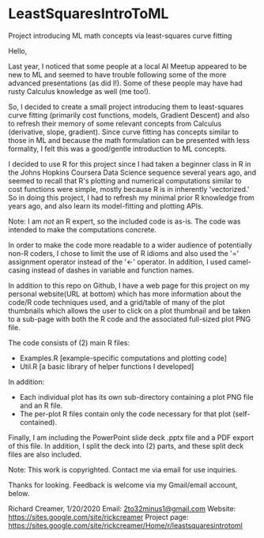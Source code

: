 # LeastSquaresIntroToML
Project introducing ML math concepts via least-squares curve fitting

Hello,

Last year, I noticed that some people at a local AI Meetup appeared to be new to ML and seemed to have trouble following some of the more advanced presentations (as did I!).  Some of these people may have had rusty Calculus knowledge as well (me too!).

So, I decided to create a small project introducing them to least-squares curve fitting (primarily cost functions, models, Gradient Descent) and also to refresh their memory of some relevant concepts from Calculus (derivative, slope, gradient).  Since curve fitting has concepts similar to those in ML and because the math formulation can be presented with less formality, I felt this was a good/gentle introduction to ML concepts.

I decided to use R for this project since I had taken a beginner class in R in the Johns Hopkins Coursera Data Science sequence several years ago, and seemed to recall that R's plotting and numerical computations similar to cost functions were simple, mostly because R is in inherently 'vectorized.'  So in doing this project, I had to refresh my minimal prior R knowledge from years ago, and also learn its model-fitting and plotting APIs.

Note: I am *not* an R expert, so the included code is as-is.  The code was intended to make the computations concrete.

In order to make the code more readable to a wider audience of potentially non-R coders, I chose to limit the use of R idioms and also used the '=' assignment operator instead of the '<-' operator.  In addition, I used camel-casing instead of dashes in variable and function names.

In addition to this repo on Github, I have a web page for this project on my personal website(URL at bottom) which has more information about the code/R code techniques used, and a grid/table of many of the plot thumbnails which allows the user to click on a plot thumbnail and be taken to a sub-page with both the R code and the associated full-sized plot PNG file.

The code consists of (2) main R files:
  - Examples.R [example-specific computations and plotting code]
  - Util.R     [a basic library of helper functions I developed]

In addition:
  - Each individual plot has its own sub-directory containing a plot PNG file and an R file.
  - The per-plot R files contain only the code necessary for that plot (self-contained).

Finally, I am including the PowerPoint slide deck .pptx file and a PDF export of this file.  In addition, I split the deck into (2) parts, and these split deck files are also included.

Note: This work is copyrighted.  Contact me via email for use inquiries.

Thanks for looking.  Feedback is welcome via my Gmail/email account, below.

Richard Creamer, 1/20/2020
Email: 2to32minus1@gmail.com
Website: https://sites.google.com/site/rickcreamer
Project page: https://sites.google.com/site/rickcreamer/Home/r/leastsquaresintrotoml
